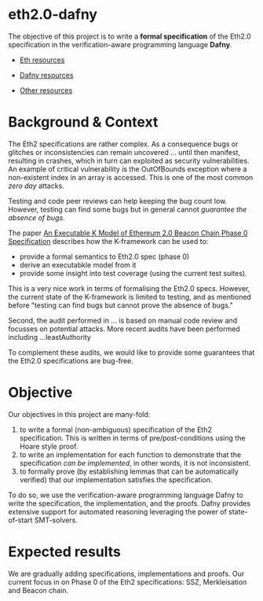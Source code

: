 
# eth2.0-dafny

The objective of this project is to write a **formal specification** of the Eth2.0 specification in the verification-aware programming language **Dafny**.

* [Eth resources](./eth2-specs.md)

* [Dafny resources](./dafny.md)

* [Other resources](./other-resources.md)

# Background & Context

The Eth2 specifications are rather complex.
As a consequence bugs or glitches or inconsistencies can remain uncovered ... until then manifest, resulting in crashes, which in turn can exploited as security vulnerabilities.
An example of critical vulnerability is the OutOfBounds exception where a non-existent index in an array is accessed. This is one of the most common _zero day_ attacks.

Testing and code peer reviews can help keeping the bug count low.
However, testing can find some bugs but in general cannot _guarantee the absence of bugs_.

The paper [An Executable K Model of Ethereum 2.0 Beacon Chain Phase 0 Specification](https://github.com/runtimeverification/beacon-chain-spec/blob/master/report/bck-report.pdf) describes how the K-framework can be used to:

* provide a formal semantics to Eth2.0 spec (phase 0)
* derive an executabkle model from it
* provide some insight into test coverage (using the current test suites).

This is a very nice work in terms of formalising the Eth2.0 specs.
However, the current state of the K-framework is limited to testing, and as mentioned before "testing can find bugs but cannot prove the absence of bugs."

Second, the audit performed in ... is based on manual code review and focusses on potential attacks.
More recent audits have been performed including ...leastAuthority

To complement these audits, we would like to provide some guarantees that the Eth2.0 specifications are bug-free.


# Objective

Our objectives in this project are many-fold:

1. to write a formal (non-ambiguous) specification of the Eth2 specification.
This is written in terms of pre/post-conditions using the Hoare style proof.
2. to write an implementation for each function to demonstrate that the specification _can be implemented_, in other words, it is not inconsistent.
3. to formally prove (by establishing lemmas that can be automatically verified) that our implementation satisfies the specification.

To do so, we use the verification-aware programming language Dafny to write the specification, the implementation, and the proofs.
Dafny provides extensive support for automated reasoning leveraging the power of state-of-start SMT-solvers.


# Expected results

We are gradually adding specifications, implementations and proofs.
Our current focus in on Phase 0 of the Eth2 specifications: SSZ, Merkleisation and Beacon chain.  
